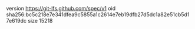 version https://git-lfs.github.com/spec/v1
oid sha256:bc5c218e7e341dfea9c5855a1c2614e7eb19dfb27d5dc1a82e51cb5d17e619dc
size 15218
